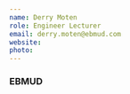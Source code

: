 ```yaml
---
name: Derry Moten
role: Engineer Lecturer
email: derry.moten@ebmud.com
website: 
photo: 
---
```

### EBMUD